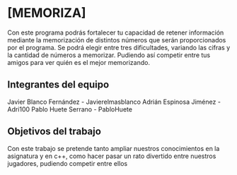 # [MEMORIZA]
Con este programa podrás fortalecer tu capacidad de retener información mediante
la memorización de distintos números que serán proporcionados por el programa.
Se podrá elegir entre tres dificultades, variando las cifras y la cantidad de números a memorizar.
Pudiendo así competir entre tus amigos para ver quién es el mejor memorizando.

## Integrantes del equipo
Javier Blanco Fernández - Javierelmasblanco
Adrián Espinosa Jiménez - Adri100
Pablo Huete Serrano - PabloHuete

## Objetivos del trabajo
Con este trabajo se pretende tanto ampliar nuestros conocimientos en la asignatura y en
c++, como hacer pasar un rato divertido entre nuestros jugadores, pudiendo competir entre
ellos
